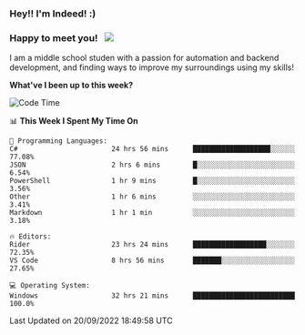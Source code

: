 ### Hey!! I'm Indeed! :) 

### Happy to meet you! &nbsp; ![](https://visitor-badge.glitch.me/badge?page_id=Indeedornot.Indeedornot)

I am a middle school studen with a passion for automation and backend development, and finding ways to improve my surroundings using my skills!

**What've I been up to this week?** 

<!--START_SECTION:waka-->
![Code Time](http://img.shields.io/badge/Code%20Time-386%20hrs%208%20mins-blue)

📊 **This Week I Spent My Time On** 

```text
💬 Programming Languages: 
C#                       24 hrs 56 mins      ███████████████████░░░░░░   77.08% 
JSON                     2 hrs 6 mins        █░░░░░░░░░░░░░░░░░░░░░░░░   6.54% 
PowerShell               1 hr 9 mins         █░░░░░░░░░░░░░░░░░░░░░░░░   3.56% 
Other                    1 hr 6 mins         ░░░░░░░░░░░░░░░░░░░░░░░░░   3.41% 
Markdown                 1 hr 1 min          ░░░░░░░░░░░░░░░░░░░░░░░░░   3.18%

🔥 Editors: 
Rider                    23 hrs 24 mins      ██████████████████░░░░░░░   72.35% 
VS Code                  8 hrs 56 mins       ███████░░░░░░░░░░░░░░░░░░   27.65%

💻 Operating System: 
Windows                  32 hrs 21 mins      █████████████████████████   100.0%

```


 Last Updated on 20/09/2022 18:49:58 UTC
<!--END_SECTION:waka-->

